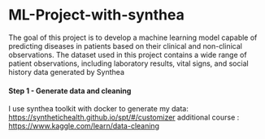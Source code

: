 # ML-Project-with-synthea
The goal of this project is to develop a machine learning model capable of predicting diseases in patients based on their clinical and non-clinical observations. The dataset used in this project contains a wide range of patient observations, including laboratory results, vital signs, and social history data generated by Synthea

#### Step 1 - Generate data and cleaning
I use synthea toolkit with docker to generate my data: https://synthetichealth.github.io/spt/#/customizer
additional course : https://www.kaggle.com/learn/data-cleaning
